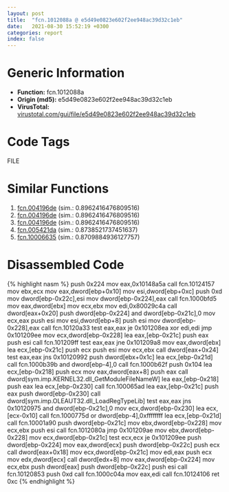 ```yaml
---
layout: post
title:  "fcn.1012088a @ e5d49e0823e602f2ee948ac39d32c1eb"
date:   2021-08-30 15:52:19 +0300
categories: report
index: false
---
```


# Generic Information
- **Function:** fcn.1012088a
- **Origin (md5):** e5d49e0823e602f2ee948ac39d32c1eb
- **VirusTotal:** [virustotal.com/gui/file/e5d49e0823e602f2ee948ac39d32c1eb][virustotal_ref]

# Code Tags
<span class="tag" id="FILE">FILE</span>


# Similar Functions

1. [fcn.004196de][similar_1_ref] (sim.: 0.8962416476809516)
2. [fcn.004196de][similar_2_ref] (sim.: 0.8962416476809516)
3. [fcn.004196de][similar_3_ref] (sim.: 0.8962416476809516)
4. [fcn.005421da][similar_4_ref] (sim.: 0.8738521737451637)
5. [fcn.10006635][similar_5_ref] (sim.: 0.8709884936127757)


# Disassembled Code

{% highlight nasm %}
push 0x224
mov eax,0x10148a5a
call fcn.10124157
mov ebx,ecx
mov eax,dword[ebp+0x10]
mov esi,dword[ebp+0xc]
push 0xd
mov dword[ebp-0x22c],esi
mov dword[ebp-0x224],eax
call fcn.1000bfd5
mov eax,dword[ebx]
mov ecx,ebx
mov edi,0x80029c4a
call dword[eax+0x20]
push dword[ebp-0x224]
and dword[ebp-0x21c],0
mov ecx,eax
push esi
mov esi,dword[ebp+8]
push esi
mov dword[ebp-0x228],eax
call fcn.10120a33
test eax,eax
je 0x101208ea
xor edi,edi
jmp 0x101209ee
mov ecx,dword[ebp-0x228]
lea eax,[ebp-0x21c]
push eax
push esi
call fcn.101209ff
test eax,eax
jne 0x101209a8
mov eax,dword[ebx]
lea ecx,[ebp-0x21c]
push ecx
push esi
mov ecx,ebx
call dword[eax+0x24]
test eax,eax
jns 0x10120992
push dword[ebx+0x1c]
lea ecx,[ebp-0x21d]
call fcn.1000b39b
and dword[ebp-4],0
call fcn.1000b62f
push 0x104
lea ecx,[ebp-0x218]
push ecx
mov eax,dword[eax+8]
push eax
call dword[sym.imp.KERNEL32.dll_GetModuleFileNameW]
lea eax,[ebp-0x218]
push eax
lea ecx,[ebp-0x230]
call fcn.100065ad
lea eax,[ebp-0x21c]
push eax
push dword[ebp-0x230]
call dword[sym.imp.OLEAUT32.dll_LoadRegTypeLib]
test eax,eax
jns 0x10120975
and dword[ebp-0x21c],0
mov ecx,dword[ebp-0x230]
lea ecx,[ecx-0x10]
call fcn.1000775d
or dword[ebp-4],0xffffffff
lea ecx,[ebp-0x21d]
call fcn.10001a90
push dword[ebp-0x21c]
mov ebx,dword[ebp-0x228]
mov ecx,ebx
push esi
call fcn.1012080a
jmp 0x101209ae
mov ebx,dword[ebp-0x228]
mov ecx,dword[ebp-0x21c]
test ecx,ecx
je 0x101209ee
push dword[ebp-0x224]
mov eax,dword[ecx]
push dword[ebp-0x22c]
push ecx
call dword[eax+0x18]
mov ecx,dword[ebp-0x21c]
mov edi,eax
push ecx
mov edx,dword[ecx]
call dword[edx+8]
mov eax,dword[ebp-0x224]
mov ecx,ebx
push dword[eax]
push dword[ebp-0x22c]
push esi
call fcn.10120853
push 0xd
call fcn.1000c04a
mov eax,edi
call fcn.10124106
ret 0xc
{% endhighlight %}


[similar_1_ref]: /report/fcn.004196de@912f1d013a0d6151bc7a7cef6da1b2a0
[similar_2_ref]: /report/fcn.004196de@152885a790b99953ce23874f0947b7bd
[similar_3_ref]: /report/fcn.004196de@fb9b7d22bc1c143ac66b0575cbdd088d
[similar_4_ref]: /report/fcn.005421da@9c2b894b84f59672d8be2e984066f76f
[similar_5_ref]: /report/fcn.10006635@e5d49e0823e602f2ee948ac39d32c1eb
[virustotal_ref]: https://www.virustotal.com/gui/file/e5d49e0823e602f2ee948ac39d32c1eb